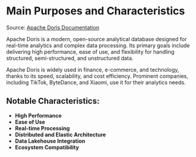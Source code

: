 # Main Purposes and Characteristics
Source: [Apache Doris Documentation](https://doris.apache.org/docs/2.0/gettingStarted/what-is-apache-doris)

Apache Doris is a modern, open-source analytical database designed for real-time analytics and complex data processing. Its primary goals include delivering high performance, ease of use, and flexibility for handling structured, semi-structured, and unstructured data.

Apache Doris is widely used in finance, e-commerce, and technology, thanks to its speed, scalability, and cost efficiency. Prominent companies, including TikTok, ByteDance, and Xiaomi, use it for their analytics needs.

## Notable Characteristics:
- **High Performance**
- **Ease of Use**
- **Real-time Processing**
- **Distributed and Elastic Architecture**
- **Data Lakehouse Integration**
- **Ecosystem Compatibility**